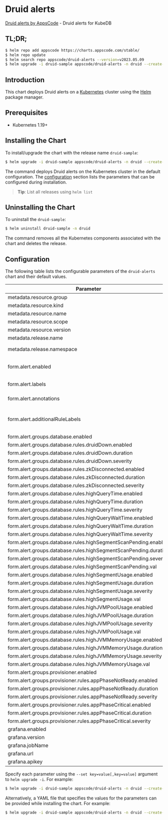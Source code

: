 # Druid alerts

[Druid alerts by AppsCode](https://github.com/appscode/alerts) - Druid alerts for KubeDB

## TL;DR;

```bash
$ helm repo add appscode https://charts.appscode.com/stable/
$ helm repo update
$ helm search repo appscode/druid-alerts --version=v2023.05.09
$ helm upgrade -i druid-sample appscode/druid-alerts -n druid --create-namespace --version=v2023.05.09
```

## Introduction

This chart deploys Druid alerts on a [Kubernetes](http://kubernetes.io) cluster using the [Helm](https://helm.sh) package manager.

## Prerequisites

- Kubernetes 1.19+

## Installing the Chart

To install/upgrade the chart with the release name `druid-sample`:

```bash
$ helm upgrade -i druid-sample appscode/druid-alerts -n druid --create-namespace --version=v2023.05.09
```

The command deploys Druid alerts on the Kubernetes cluster in the default configuration. The [configuration](#configuration) section lists the parameters that can be configured during installation.

> **Tip**: List all releases using `helm list`

## Uninstalling the Chart

To uninstall the `druid-sample`:

```bash
$ helm uninstall druid-sample -n druid
```

The command removes all the Kubernetes components associated with the chart and deletes the release.

## Configuration

The following table lists the configurable parameters of the `druid-alerts` chart and their default values.

|                            Parameter                             |                  Description                  |                Default                |
|------------------------------------------------------------------|-----------------------------------------------|---------------------------------------|
| metadata.resource.group                                          |                                               | <code>kubedb.com</code>               |
| metadata.resource.kind                                           |                                               | <code>Druid</code>                    |
| metadata.resource.name                                           |                                               | <code>druids</code>                   |
| metadata.resource.scope                                          |                                               | <code>Namespaced</code>               |
| metadata.resource.version                                        |                                               | <code>v1alpha2</code>                 |
| metadata.release.name                                            | Release name                                  | <code>""</code>                       |
| metadata.release.namespace                                       | Release namespace                             | <code>""</code>                       |
| form.alert.enabled                                               | # Enable PrometheusRule alerts                | <code>warning</code>                  |
| form.alert.labels                                                | # Labels for default rules                    | <code>{"release":"prometheus"}</code> |
| form.alert.annotations                                           | # Annotations for default rules               | <code>{}</code>                       |
| form.alert.additionalRuleLabels                                  | # Additional labels for PrometheusRule alerts | <code>{}</code>                       |
| form.alert.groups.database.enabled                               |                                               | <code>warning</code>                  |
| form.alert.groups.database.rules.druidDown.enabled               |                                               | <code>true</code>                     |
| form.alert.groups.database.rules.druidDown.duration              |                                               | <code>"1m"</code>                     |
| form.alert.groups.database.rules.druidDown.severity              |                                               | <code>critical</code>                 |
| form.alert.groups.database.rules.zkDisconnected.enabled          |                                               | <code>true</code>                     |
| form.alert.groups.database.rules.zkDisconnected.duration         |                                               | <code>"1m"</code>                     |
| form.alert.groups.database.rules.zkDisconnected.severity         |                                               | <code>critical</code>                 |
| form.alert.groups.database.rules.highQueryTime.enabled           |                                               | <code>true</code>                     |
| form.alert.groups.database.rules.highQueryTime.duration          |                                               | <code>"1m"</code>                     |
| form.alert.groups.database.rules.highQueryTime.severity          |                                               | <code>warning</code>                  |
| form.alert.groups.database.rules.highQueryWaitTime.enabled       |                                               | <code>true</code>                     |
| form.alert.groups.database.rules.highQueryWaitTime.duration      |                                               | <code>"1m"</code>                     |
| form.alert.groups.database.rules.highQueryWaitTime.severity      |                                               | <code>warning</code>                  |
| form.alert.groups.database.rules.highSegmentScanPending.enabled  |                                               | <code>true</code>                     |
| form.alert.groups.database.rules.highSegmentScanPending.duration |                                               | <code>"1m"</code>                     |
| form.alert.groups.database.rules.highSegmentScanPending.severity |                                               | <code>warning</code>                  |
| form.alert.groups.database.rules.highSegmentScanPending.val      |                                               | <code>2</code>                        |
| form.alert.groups.database.rules.highSegmentUsage.enabled        |                                               | <code>true</code>                     |
| form.alert.groups.database.rules.highSegmentUsage.duration       |                                               | <code>"1m"</code>                     |
| form.alert.groups.database.rules.highSegmentUsage.severity       |                                               | <code>critical</code>                 |
| form.alert.groups.database.rules.highSegmentUsage.val            |                                               | <code>95</code>                       |
| form.alert.groups.database.rules.highJVMPoolUsage.enabled        |                                               | <code>true</code>                     |
| form.alert.groups.database.rules.highJVMPoolUsage.duration       |                                               | <code>"30s"</code>                    |
| form.alert.groups.database.rules.highJVMPoolUsage.severity       |                                               | <code>warning</code>                  |
| form.alert.groups.database.rules.highJVMPoolUsage.val            |                                               | <code>95</code>                       |
| form.alert.groups.database.rules.highJVMMemoryUsage.enabled      |                                               | <code>true</code>                     |
| form.alert.groups.database.rules.highJVMMemoryUsage.duration     |                                               | <code>"30s"</code>                    |
| form.alert.groups.database.rules.highJVMMemoryUsage.severity     |                                               | <code>critical</code>                 |
| form.alert.groups.database.rules.highJVMMemoryUsage.val          |                                               | <code>95</code>                       |
| form.alert.groups.provisioner.enabled                            |                                               | <code>warning</code>                  |
| form.alert.groups.provisioner.rules.appPhaseNotReady.enabled     |                                               | <code>true</code>                     |
| form.alert.groups.provisioner.rules.appPhaseNotReady.duration    |                                               | <code>"1m"</code>                     |
| form.alert.groups.provisioner.rules.appPhaseNotReady.severity    |                                               | <code>critical</code>                 |
| form.alert.groups.provisioner.rules.appPhaseCritical.enabled     |                                               | <code>true</code>                     |
| form.alert.groups.provisioner.rules.appPhaseCritical.duration    |                                               | <code>"15m"</code>                    |
| form.alert.groups.provisioner.rules.appPhaseCritical.severity    |                                               | <code>warning</code>                  |
| grafana.enabled                                                  |                                               | <code>false</code>                    |
| grafana.version                                                  |                                               | <code>8.2.3</code>                    |
| grafana.jobName                                                  |                                               | <code>kubedb-databases</code>         |
| grafana.url                                                      |                                               | <code>""</code>                       |
| grafana.apikey                                                   |                                               | <code>""</code>                       |


Specify each parameter using the `--set key=value[,key=value]` argument to `helm upgrade -i`. For example:

```bash
$ helm upgrade -i druid-sample appscode/druid-alerts -n druid --create-namespace --version=v2023.05.09 --set metadata.resource.group=kubedb.com
```

Alternatively, a YAML file that specifies the values for the parameters can be provided while
installing the chart. For example:

```bash
$ helm upgrade -i druid-sample appscode/druid-alerts -n druid --create-namespace --version=v2023.05.09 --values values.yaml
```

